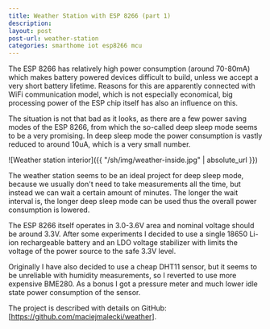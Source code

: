 ```yaml
---
title: Weather Station with ESP 8266 (part 1)
description: 
layout: post
post-url: weather-station
categories: smarthome iot esp8266 mcu
---
```

The ESP 8266 has relatively high power consumption (around 70-80mA) which makes battery powered devices difficult to build, unless we accept a very short battery lifetime. Reasons for this are apparently connected with WiFi communication model, which is not especially economical, big processing power of the ESP chip itself has also an influence on this.

The situation is not that bad as it looks, as there are a few power saving modes of the ESP 8266, from which the so-called deep sleep mode seems to be a very promising. In deep sleep mode the power consumption is vastly reduced to around 10uA, which is a very small number.

![Weather station interior]({{  "/sh/img/weather-inside.jpg" | absolute_url }})

The weather station seems to be an ideal project for deep sleep mode, because we usually don't need to take measurements all the time, but instead we can wait a certain amount of minutes. The longer the wait interval is, the longer deep sleep mode can be used thus the overall power consumption is lowered.

The ESP 8266 itself operates in 3.0-3.6V area and nominal voltage should be around 3.3V. After some experiments I decided to use a single 18650 Li-ion rechargeable battery and an LDO voltage stabilizer with limits the voltage of the power source to the safe 3.3V level.

Originally I have also decided to use a cheap DHT11 sensor, but it seems to be unreliable with humidity measurements, so I reverted to use more expensive BME280. As a bonus I got a pressure meter and much lower idle state power consumption of the sensor.

The project is described with details on GitHub: [https://github.com/maciejmalecki/weather].

[https://github.com/maciejmalecki/weather]: https://github.com/maciejmalecki/weather

